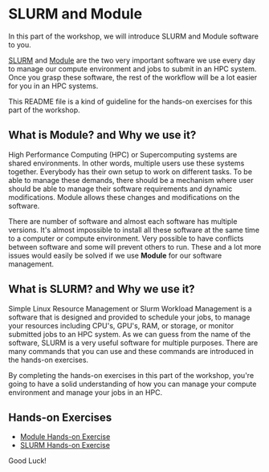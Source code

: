 # SLURM and Module

In this part of the workshop, we will introduce SLURM and Module software to you.

[SLURM](https://slurm.schedmd.com/documentation.html) and [Module](https://modules.sourceforge.net/) are the two very important software we use every day to manage our compute environment and jobs to submit in an HPC system. Once you grasp these software, the rest of the workflow will be a lot easier for you in an HPC systems.

This README file is a kind of guideline for the hands-on exercises for this part of the workshop.
 
## What is Module? and Why we use it?

High Performance Computing (HPC) or Supercomputing systems are shared environments. In other words, multiple users use these systems together. Everybody has their own setup to work on different tasks. To be able to manage these demands, there should be a mechanism where user should be able to manage their software requirements and dynamic modifications. Module allows these changes and modifications on the software. 

There are number of software and almost each software has multiple versions. It's almost impossible to install all these software at the same time to a computer or compute environment. Very possible to have conflicts between software and some will prevent others to run. These and a lot more issues would easily be solved if we use __Module__ for our software management.

## What is SLURM? and Why we use it?
Simple Linux Resource Management or Slurm Workload Management is a software that is designed and provided to schedule your jobs, to manage your resources including CPU's, GPU's, RAM, or storage, or monitor submitted jobs to an HPC system. As we can guess from the name of the software, SLURM is a very useful software for multiple purposes. There are many commands that you can use and these commands are introduced in the hands-on exercises.

By completing the hands-on exercises in this part of the workshop, you're going to have a solid understanding of how you can manage your compute environment and manage your jobs in an HPC.

## Hands-on Exercises

 - [Module Hands-on Exercise](module.md)
 - [SLURM Hands-on Exercise](slurm.md)

Good Luck!
